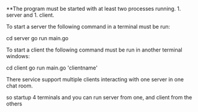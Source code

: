 **The program must be started with at least two processes running. 1. server and 1. client.

To start a server the following command in a terminal must be run:

cd server
go run main.go

To start a client the following command must be run in another terminal windows:

cd client
go run main.go 'clientname'

There service support multiple clients interacting with one server in one chat room.

so startup 4 terminals and you can run server from one, and client from the others
